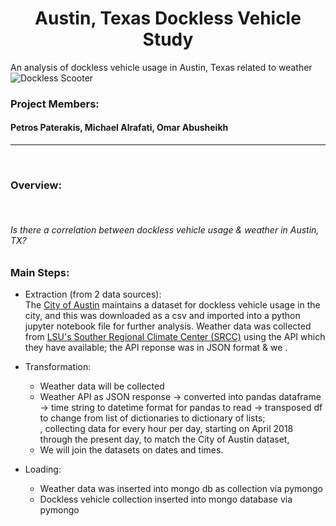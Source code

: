 # <center> Austin, Texas Dockless Vehicle Study </center>
An analysis of dockless vehicle usage in Austin, Texas related to weather <br>
![Dockless Scooter](http://s79f01z693v3ecoes3yyjsg1.wpengine.netdna-cdn.com/wp-content/uploads/2018/03/sf.Bird_.0307.jpg) 

### Project Members:
#### Petros Paterakis, Michael Alrafati, Omar Abusheikh

<hr><br>

### Overview: 

<br>

###### Is there a correlation between dockless vehicle usage & weather in Austin, TX?  

### Main Steps: 

* Extraction (from 2 data sources): <br>
  The [City of Austin](https://data.austintexas.gov/Transportation-and-Mobility/Dockless-Vehicle-Trips/7d8e-dm7r "City of Austin Dataset") maintains a dataset for dockless vehicle usage in the city, and this was downloaded as a csv and imported into a python jupyter notebook file for further analysis.  Weather data was collected from [LSU's Souther Regional Climate Center (SRCC)](http://hrly.lsu.edu/ "Weather API") using the API which they have available; the API reponse was in JSON format & we .   
 
* Transformation: <br>
  - Weather data will be collected 
  - Weather API as JSON response -> converted into pandas dataframe -> time string to datetime format for pandas to read -> transposed df to change from list of dictionaries to dictionary of lists;  
  , collecting data for every hour per day, starting on April 2018 through the present day,  to match the City of Austin dataset, <br>
  - We will join the datasets on dates and times. <br>
  
* Loading: <br>
  - Weather data was inserted into mongo db as collection via pymongo <br>
  - Dockless vehicle collection inserted into mongo database via pymongo <br>
